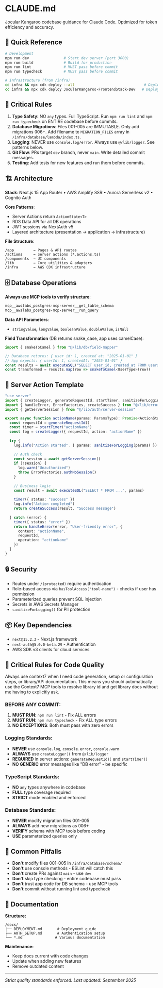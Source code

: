# CLAUDE.md

Jocular Kangaroo codebase guidance for Claude Code. Optimized for token efficiency and accuracy.

## 🚀 Quick Reference

```bash
# Development
npm run dev                # Start dev server (port 3000)
npm run build              # Build for production
npm run lint               # MUST pass before commit
npm run typecheck          # MUST pass before commit

# Infrastructure (from /infra)
cd infra && npx cdk deploy --all                                # Deploy all stacks
cd infra && npx cdk deploy JocularKangaroo-FrontendStack-Dev   # Deploy single stack
```

## 🎯 Critical Rules

1. **Type Safety**: NO `any` types. Full TypeScript. Run `npm run lint` and `npm run typecheck` on ENTIRE codebase before commits.
2. **Database Migrations**: Files 001-005 are IMMUTABLE. Only add migrations 006+. Add filename to `MIGRATION_FILES` array in `/infra/database/lambda/index.ts`.
3. **Logging**: NEVER use `console.log/error`. Always use `@/lib/logger`. See patterns below.
4. **Git Flow**: PRs target `dev` branch, never `main`. Write detailed commit messages.
5. **Testing**: Add tests for new features and run them before commits.

## 🏗️ Architecture

**Stack**: Next.js 15 App Router • AWS Amplify SSR • Aurora Serverless v2 • Cognito Auth

**Core Patterns**:
- Server Actions return `ActionState<T>` 
- RDS Data API for all DB operations
- JWT sessions via NextAuth v5
- Layered architecture (presentation → application → infrastructure)

**File Structure**:
```
/app         → Pages & API routes
/actions     → Server actions (*.actions.ts)
/components  → UI components
/lib         → Core utilities & adapters
/infra       → AWS CDK infrastructure
```

## 🗄️ Database Operations

**Always use MCP tools to verify structure**:
```bash
mcp__awslabs_postgres-mcp-server__get_table_schema
mcp__awslabs_postgres-mcp-server__run_query
```

**Data API Parameters**:
- `stringValue`, `longValue`, `booleanValue`, `doubleValue`, `isNull`

**Field Transformation** (DB returns snake_case, app uses camelCase):
```typescript
import { snakeToCamel } from "@/lib/db/field-mapper"

// Database returns: { user_id: 1, created_at: "2025-01-01" }
// App expects: { userId: 1, createdAt: "2025-01-01" }
const results = await executeSQL("SELECT user_id, created_at FROM users")
const transformed = results.map(row => snakeToCamel<UserType>(row))
```

## 📝 Server Action Template

```typescript
"use server"
import { createLogger, generateRequestId, startTimer, sanitizeForLogging } from "@/lib/logger"
import { handleError, ErrorFactories, createSuccess } from "@/lib/error-utils"
import { getServerSession } from "@/lib/auth/server-session"

export async function actionName(params: ParamsType): Promise<ActionState<ReturnType>> {
  const requestId = generateRequestId()
  const timer = startTimer("actionName")
  const log = createLogger({ requestId, action: "actionName" })
  
  try {
    log.info("Action started", { params: sanitizeForLogging(params) })
    
    // Auth check
    const session = await getServerSession()
    if (!session) {
      log.warn("Unauthorized")
      throw ErrorFactories.authNoSession()
    }
    
    // Business logic
    const result = await executeSQL("SELECT * FROM ...", params)
    
    timer({ status: "success" })
    log.info("Action completed")
    return createSuccess(result, "Success message")
    
  } catch (error) {
    timer({ status: "error" })
    return handleError(error, "User-friendly error", {
      context: "actionName",
      requestId,
      operation: "actionName"
    })
  }
}
```

## 🔒 Security

- Routes under `/(protected)` require authentication
- Role-based access via `hasToolAccess("tool-name")` - checks if user has permission
- Parameterized queries prevent SQL injection
- Secrets in AWS Secrets Manager
- `sanitizeForLogging()` for PII protection

## 📦 Key Dependencies

- `next@15.2.3` - Next.js framework
- `next-auth@5.0.0-beta.29` - Authentication
- AWS SDK v3 clients for cloud services

## 🚨 Critical Rules for Code Quality

Always use context7 when I need code generation, setup or configuration steps, or
library/API documentation. This means you should automatically use the Context7 MCP
tools to resolve library id and get library docs without me having to explicitly ask.

### BEFORE ANY COMMIT:
1. **MUST RUN**: `npm run lint` - Fix ALL errors
2. **MUST RUN**: `npm run typecheck` - Fix ALL type errors
3. **NO EXCEPTIONS**: Both must pass with zero errors

### Logging Standards:
- **NEVER** use `console.log`, `console.error`, `console.warn`
- **ALWAYS** use `createLogger()` from `@/lib/logger`
- **REQUIRED** in server actions: `generateRequestId()` and `startTimer()`
- **NO GENERIC** error messages like "DB error" - be specific

### TypeScript Standards:
- **NO** `any` types anywhere in codebase
- **FULL** type coverage required
- **STRICT** mode enabled and enforced

### Database Standards:
- **NEVER** modify migration files 001-005
- **ALWAYS** add new migrations as 006+ 
- **VERIFY** schema with MCP tools before coding
- **USE** parameterized queries only

## 🚨 Common Pitfalls

- **Don't** modify files 001-005 in `/infra/database/schema/`
- **Don't** use console methods - ESLint will catch this
- **Don't** create PRs against `main` - use `dev`
- **Don't** skip type checking - entire codebase must pass
- **Don't** trust app code for DB schema - use MCP tools
- **Don't** commit without running lint and typecheck

## 📖 Documentation

**Structure:**
```
/docs/
├── DEPLOYMENT.md       # Deployment guide
├── AUTH_SETUP.md       # Authentication setup
└── *.md               # Various documentation
```

**Maintenance:**
- Keep docs current with code changes
- Update when adding new features
- Remove outdated content

---
*Strict quality standards enforced. Last updated: September 2025*